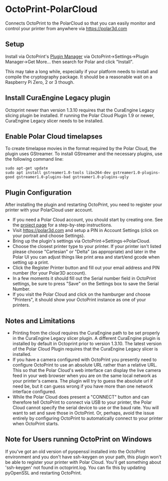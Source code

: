 # OctoPrint-PolarCloud

Connects OctoPrint to the PolarCloud so that you can easily monitor and control
your printer from anywhere via https://polar3d.com

## Setup

Install via OctoPrint's [Plugin Manager](https://github.com/foosel/OctoPrint/wiki/Plugin:-Plugin-Manager)
via OctoPrint-\>Settings-\>Plugin Manager-\>Get More... then search for Polar and
click "Install".

This may take a long while, especially if your platform needs to install and
compile the cryptography package. It should be a reasonable wait on a Raspberry
Pi Zero, 2 or 3 though.

## Install CuraEngine Legacy plugin

Octoprint newer than version 1.3.10 requires that the CuraEngine Legacy slicing
plugin be installed. If running the Polar Cloud Plugin 1.9 or newer, CuraEngine
Legacy slicer needs to be installed.

## Enable Polar Cloud timelapses

To create timelapse movies in the format required by the Polar Cloud, the
plugin uses GStreamer.  To install GStreamer and the necessary plugins, use the
following command line:

```
sudo apt-get update
sudo apt install gstreamer1.0-tools libx264-dev gstreamer1.0-plugins-good gstreamer1.0-plugins-bad gstreamer1.0-plugins-ugly
```

## Plugin Configuration

After installing the plugin and restarting OctoPrint, you need to register your
printer with your PolarCloud user account.
* If you need a Polar Cloud account, you should start by creating one.  See the
  [project page](https://markwal.github.io/OctoPrint-PolarCloud) for a
  step-by-step instructions.
* Visit https://polar3d.com and setup a PIN in Account Settings (click on your
  portrait and choose Settings).
* Bring up the plugin's settings via OctoPrint-\>Settings-\>PolarCloud.
* Choose the closest printer type to your printer. If your printer isn't listed
  please choose "Cartesian" or "Delta" (as appropriate) and later in the Polar UI
  you can adjust things like print area and start/end gcode when setting up a print.
* Click the Register Printer button and fill out your email address and PIN
  number (for your Polar3D account).
* In a few moments it should fill out the Serial number field in OctoPrint
  settings, be sure to press "Save" on the Settings box to save the Serial Number.
* If you visit the Polar Cloud and click on the hamburger and choose
  "Printers", it should show your OctoPrint instance as one of your printers.

## Notes and Limitations

* Printing from the cloud requires the CuraEngine path to be set properly in
  the CuraEngine Legacy slicer plugin. A different CuraEngine plugin is installed by default in Octoprint prior to version 1.3.10. The latest version of the
  Polar Cloud Plugin requires that the CuraEngine Legacy slicer is installed.
* If you have a camera configured with OctoPrint you presently need to configure
  OctoPrint to use an absolute URL rather than a relative URL.  This so that the
  Polar Cloud's web interface can display the live camera feed in your web browser
  when you are on the same local network as your printer's camera.  The plugin
  will try to guess the absolute url if need be, but it can guess wrong if you
  have more than one network interface configured.
* While the Polar Cloud does present a "CONNECT" button and can therefore
  tell OctoPrint to connect via USB to your printer, the Polar Cloud cannot
  specify the serial device to use or the baud rate.  You will want to set
  and save those in OctoPrint.  Or, perhaps, avoid the issue entirely by
  configuring OctoPrint to automatically connect to your printer when OctoPrint
  starts.

## Note for Users running OctoPrint on Windows

If you've got an old version of pyopenssl installed into the OctoPrint
environment and you don't have ssh-keygen on your path, this plugin won't be
able to register your printer with Polar Cloud. You'll get something about
'ssh-keygen' not found in octoprint.log.  You can fix this by updating
pyOpenSSL and restarting OctoPrint.
